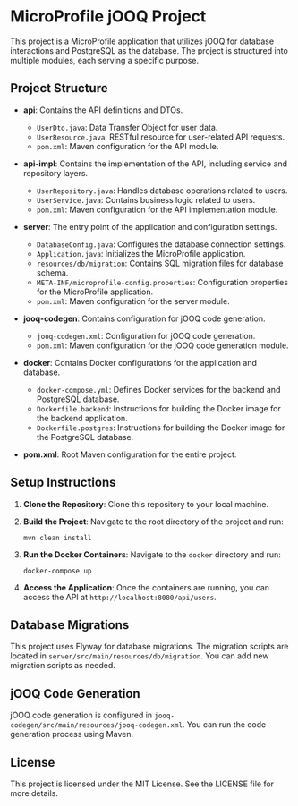 # MicroProfile jOOQ Project

This project is a MicroProfile application that utilizes jOOQ for database interactions and PostgreSQL as the database. The project is structured into multiple modules, each serving a specific purpose.

## Project Structure

- **api**: Contains the API definitions and DTOs.
  - `UserDto.java`: Data Transfer Object for user data.
  - `UserResource.java`: RESTful resource for user-related API requests.
  - `pom.xml`: Maven configuration for the API module.

- **api-impl**: Contains the implementation of the API, including service and repository layers.
  - `UserRepository.java`: Handles database operations related to users.
  - `UserService.java`: Contains business logic related to users.
  - `pom.xml`: Maven configuration for the API implementation module.

- **server**: The entry point of the application and configuration settings.
  - `DatabaseConfig.java`: Configures the database connection settings.
  - `Application.java`: Initializes the MicroProfile application.
  - `resources/db/migration`: Contains SQL migration files for database schema.
  - `META-INF/microprofile-config.properties`: Configuration properties for the MicroProfile application.
  - `pom.xml`: Maven configuration for the server module.

- **jooq-codegen**: Contains configuration for jOOQ code generation.
  - `jooq-codegen.xml`: Configuration for jOOQ code generation.
  - `pom.xml`: Maven configuration for the jOOQ code generation module.

- **docker**: Contains Docker configurations for the application and database.
  - `docker-compose.yml`: Defines Docker services for the backend and PostgreSQL database.
  - `Dockerfile.backend`: Instructions for building the Docker image for the backend application.
  - `Dockerfile.postgres`: Instructions for building the Docker image for the PostgreSQL database.

- **pom.xml**: Root Maven configuration for the entire project.

## Setup Instructions

1. **Clone the Repository**: Clone this repository to your local machine.

2. **Build the Project**: Navigate to the root directory of the project and run:
   ```
   mvn clean install
   ```

3. **Run the Docker Containers**: Navigate to the `docker` directory and run:
   ```
   docker-compose up
   ```

4. **Access the Application**: Once the containers are running, you can access the API at `http://localhost:8080/api/users`.

## Database Migrations

This project uses Flyway for database migrations. The migration scripts are located in `server/src/main/resources/db/migration`. You can add new migration scripts as needed.

## jOOQ Code Generation

jOOQ code generation is configured in `jooq-codegen/src/main/resources/jooq-codegen.xml`. You can run the code generation process using Maven.

## License

This project is licensed under the MIT License. See the LICENSE file for more details.